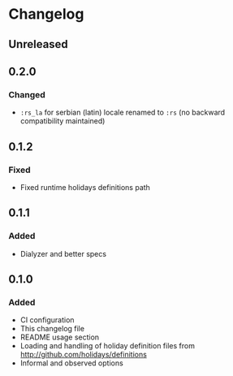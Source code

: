 # Changelog

## Unreleased

## 0.2.0

### Changed

- `:rs_la` for serbian (latin) locale renamed to `:rs` (no backward compatibility maintained)

## 0.1.2

### Fixed

- Fixed runtime holidays definitions path

## 0.1.1

### Added

- Dialyzer and better specs

## 0.1.0

### Added

- CI configuration
- This changelog file
- README usage section
- Loading and handling of holiday definition files from http://github.com/holidays/definitions
- Informal and observed options

